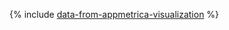 {% include [data-from-appmetrica-visualization](../../_includes/tutorials/data-from-appmetrica-yc-visualization.md) %}
